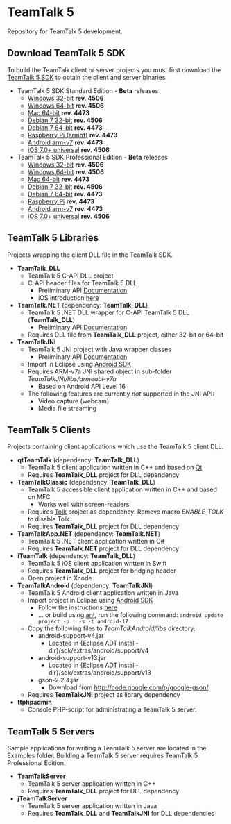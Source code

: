 # TeamTalk 5

Repository for TeamTalk 5 development.

## Download TeamTalk 5 SDK

To build the TeamTalk client or server projects you must first download the
[TeamTalk 5 SDK](http://www.bearware.dk/?page_id=393) to obtain the client and server binaries.

* TeamTalk 5 SDK Standard Edition - **Beta** releases
  * [Windows 32-bit](http://bearware.dk/test/TeamTalk5SDK/v5.1.3.4506/tt5sdk_v5.1.3.4506_win32.zip) **rev. 4506**
  * [Windows 64-bit](http://bearware.dk/test/TeamTalk5SDK/v5.1.3.4506/tt5sdk_v5.1.3.4506_win64.zip) **rev. 4506**
  * [Mac 64-bit](http://bearware.dk/teamtalksdk/v5.1c/tt5sdk_v5.1c_macos_x86_64.tar.gz) **rev. 4473**
  * [Debian 7 32-bit](http://bearware.dk/test/TeamTalk5SDK/v5.1.3.4506/tt5sdk_v5.1.3.4506_debian7_i386.tar.gz) **rev. 4506**
  * [Debian 7 64-bit](http://bearware.dk/teamtalksdk/v5.1c/tt5sdk_v5.1c_debian7_x86_64.tar.gz) **rev. 4473**
  * [Raspberry Pi (armhf)](http://bearware.dk/teamtalksdk/v5.1c/tt5sdk_v5.1c_raspbian_armhf.tar.gz) **rev. 4473**
  * [Android arm-v7](http://bearware.dk/teamtalksdk/v5.1c/tt5sdk_v5.1c_android_armv7a.tar.gz)  **rev. 4473**
  * [iOS 7.0+ universal](http://bearware.dk/test/TeamTalk5SDK/v5.1.3.4506/tt5sdk_v5.1.3.4506_ios_universal.tar.gz)  **rev. 4506**
* TeamTalk 5 SDK Professional Edition - **Beta** releases
  * [Windows 32-bit](http://bearware.dk/test/TeamTalk5SDK/v5.1.3.4506/tt5prosdk_v5.1.3.4506_win32.zip)  **rev. 4506**
  * [Windows 64-bit](http://bearware.dk/test/TeamTalk5SDK/v5.1.3.4506/tt5prosdk_v5.1.3.4506_win64.zip)  **rev. 4506**
  * [Mac 64-bit](http://bearware.dk/teamtalksdk/v5.1c/tt5prosdk_v5.1.c_macos_x86_64.tar.gz) **rev. 4473**
  * [Debian 7 32-bit](http://bearware.dk/test/TeamTalk5SDK/v5.1.3.4506/tt5prosdk_v5.1.3.4506_debian7_i386.tar.gz) **rev. 4506**
  * [Debian 7 64-bit](http://bearware.dk/teamtalksdk/v5.1c/tt5prosdk_v5.1.c_debian7_x86_64.tar.gz) **rev. 4473**
  * [Raspberry Pi](http://bearware.dk/teamtalksdk/v5.1c/tt5prosdk_v5.1.c_raspbian_armhf.tar.gz) **rev. 4473**
  * [Android arm-v7](http://bearware.dk/teamtalksdk/v5.1c/tt5prosdk_v5.1c_android_armv7a.tar.gz)  **rev. 4473**
  * [iOS 7.0+ universal](http://bearware.dk/test/TeamTalk5SDK/v5.1.3.4506/tt5prosdk_v5.1.3.4506_ios_universal.tar.gz)  **rev. 4506**

## TeamTalk 5 Libraries
Projects wrapping the client DLL file in the TeamTalk SDK.
* **TeamTalk_DLL**
  * TeamTalk 5 C-API DLL project 
  * C-API header files for TeamTalk 5 DLL
    * Preliminary API [Documentation](http://bearware.dk/test/TeamTalk5SDK/v5.1.3.4506/docs/C-API/)
    * iOS introduction [here](http://bearware.dk/test/TeamTalk5SDK/v5.1.3.4506/docs/C-API/ttlib.html#ttdllios)
* **TeamTalk.NET** (dependency: **TeamTalk_DLL**)
  * TeamTalk 5 .NET DLL wrapper for C-API TeamTalk 5 DLL (**TeamTalk_DLL**)
    * Preliminary API [Documentation](http://bearware.dk/test/TeamTalk5SDK/v5.1.3.4506/docs/NET/)
  * Requires DLL file from **TeamTalk_DLL** project, either 32-bit or 64-bit
* **TeamTalkJNI**
  * TeamTalk 5 JNI project with Java wrapper classes
    * Preliminary API [Documentation](http://bearware.dk/test/TeamTalk5SDK/v5.1.3.4506/docs/Java/)
  * Import in Eclipse using [Android SDK](http://developer.android.com/sdk/index.html)
  * Requires ARM-v7a JNI shared object in sub-folder *TeamTalkJNI/libs/armeabi-v7a*
    * Based on Android API Level 16
  * The following features are currently *not* supported in the JNI API:
    * Video capture (webcam)
    * Media file streaming

## TeamTalk 5 Clients
Projects containing client applications which use the TeamTalk 5 client DLL.
* **qtTeamTalk** (dependency: **TeamTalk_DLL**)
  * TeamTalk 5 client application written in C++ and based on [Qt](http://www.qt.io)
  * Requires **TeamTalk_DLL** project for DLL dependency
* **TeamTalkClassic** (dependency: **TeamTalk_DLL**)
  * TeamTalk 5 accessible client application written in C++ and based on MFC
    * Works well with screen-readers
  * Requires [Tolk](https://github.com/dkager/tolk) project as dependency. Remove macro *ENABLE_TOLK* to disable Tolk.
  * Requires **TeamTalk_DLL** project for DLL dependency
* **TeamTalkApp.NET** (dependency: **TeamTalk.NET**)
  * TeamTalk 5 .NET client application written in C#
  * Requires **TeamTalk.NET** project for DLL dependency
* **iTeamTalk** (dependency: **TeamTalk_DLL**)
  * TeamTalk 5 iOS client application written in Swift
  * Requires **TeamTalk_DLL** project for bridging header
  * Open project in Xcode
* **TeamTalkAndroid** (dependency: **TeamTalkJNI**)
  * TeamTalk 5 Android client application written in Java
  * Import project in Eclipse using [Android SDK](http://developer.android.com/sdk/index.html)
    * Follow the instructions [here](http://www.bearware.dk/teamtalksdk/v5.1b/docs/Java/examples.html#teamtalkandroid)
    * ... or build using [ant](http://ant.apache.org), run the following command: ```android update project -p . -s -t android-17```
  * Copy the following files to *TeamTalkAndroid/libs* directory:
    * android-support-v4.jar
      * Located in {Eclipse ADT install-dir}/sdk/extras/android/support/v4
    * android-support-v13.jar
      * Located in {Eclipse ADT install-dir}/sdk/extras/android/support/v13
    * gson-2.2.4.jar
      * Download from http://code.google.com/p/google-gson/
  * Requires **TeamTalkJNI** project as library dependency
* **ttphpadmin**
  * Console PHP-script for administrating a TeamTalk 5 server.

## TeamTalk 5 Servers
Sample applications for writing a TeamTalk 5 server are located in the Examples folder. Building a TeamTalk 5 server requires TeamTalk 5 Professional Edition.
* **TeamTalkServer**
  * TeamTalk 5 server application written in C++
  * Requires **TeamTalk_DLL** project for DLL dependency
* **jTeamTalkServer**
  * TeamTalk 5 server application written in Java
  * Requires **TeamTalk_DLL** and **TeamTalkJNI** for DLL dependencies
